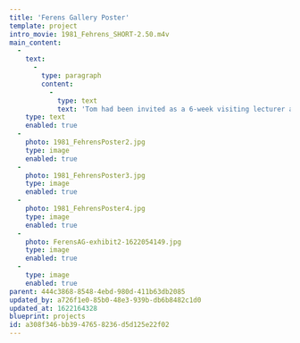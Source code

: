 ```yaml
---
title: 'Ferens Gallery Poster'
template: project
intro_movie: 1981_Fehrens_SHORT-2.50.m4v
main_content:
  -
    text:
      -
        type: paragraph
        content:
          -
            type: text
            text: 'Tom had been invited as a 6-week visiting lecturer and critic at the Hull College of Higher Education, Hull, England, as well as being a consultant on curriculum for design programs. During this 6-week period the Ferens Art Gallery exhibited Tom’s work for which he designed this poster. The poster (low budget, limited to a one-color, black) was designed to express the principles of design embedded in the process, for which Tom used his notes to plan the exhibit intended as a narrative for the audience to experience. Being a guest at Hull College Tom planned out the exhibit on an available classroom blackboard with white chalk. This literally became the means to present the exhibit for the Ferens Art Gallery.'
    type: text
    enabled: true
  -
    photo: 1981_FehrensPoster2.jpg
    type: image
    enabled: true
  -
    photo: 1981_FehrensPoster3.jpg
    type: image
    enabled: true
  -
    photo: 1981_FehrensPoster4.jpg
    type: image
    enabled: true
  -
    photo: FerensAG-exhibit2-1622054149.jpg
    type: image
    enabled: true
  -
    type: image
    enabled: true
parent: 444c3868-8548-4ebd-980d-411b63db2085
updated_by: a726f1e0-85b0-48e3-939b-db6b8482c1d0
updated_at: 1622164328
blueprint: projects
id: a308f346-bb39-4765-8236-d5d125e22f02
---
```

